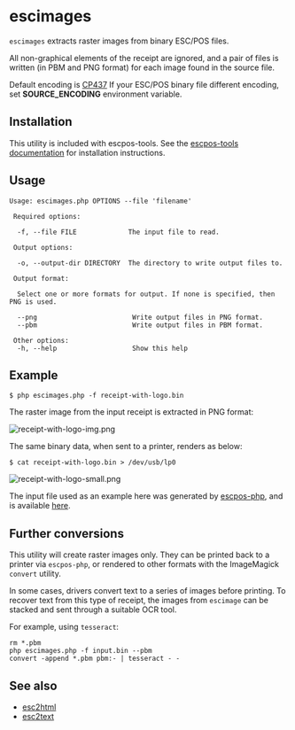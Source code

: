 # escimages

`escimages` extracts raster images from binary ESC/POS files.

All non-graphical elements of the receipt are ignored, and a pair of files is
written (in PBM and PNG format) for each image found in the source file.

Default encoding is [CP437](https://en.wikipedia.org/wiki/Code_page_437) If your ESC/POS binary file different encoding, set **SOURCE_ENCODING** environment variable.

## Installation

This utility is included with escpos-tools. See the
[escpos-tools documentation](https://github.com/receipt-print-hq/escpos-tools)
for installation instructions.

## Usage

```
Usage: escimages.php OPTIONS --file 'filename'

 Required options:

  -f, --file FILE             The input file to read.

 Output options:

  -o, --output-dir DIRECTORY  The directory to write output files to.

 Output format:

  Select one or more formats for output. If none is specified, then PNG is used.

  --png                        Write output files in PNG format.
  --pbm                        Write output files in PBM format.

 Other options:
  -h, --help                   Show this help

```

## Example

```
$ php escimages.php -f receipt-with-logo.bin
```

The raster image from the input receipt is extracted in PNG format:

![receipt-with-logo-img.png](https://raw.githubusercontent.com/receipt-print-hq/escpos-tools/master/doc/receipt-with-logo-img.png)

The same binary data, when sent to a printer, renders as below:

```
$ cat receipt-with-logo.bin > /dev/usb/lp0
```

![receipt-with-logo-small.png](https://raw.githubusercontent.com/receipt-print-hq/escpos-tools/master/doc/receipt-with-logo-small.png)

The input file used as an example here was generated by [escpos-php](https://github.com/mike42/escpos-php), and is available [here](https://raw.githubusercontent.com/receipt-print-hq/escpos-tools/master/receipt-with-logo.bin).

## Further conversions

This utility will create raster images only. They can be printed back to a printer
via `escpos-php`, or rendered to other formats with the ImageMagick `convert` utility.

In some cases, drivers convert text to a series of images before printing. To recover
text from this type of receipt, the images from `escimage` can be stacked and
sent through a suitable OCR tool.

For example, using `tesseract`:

```
rm *.pbm
php escimages.php -f input.bin --pbm
convert -append *.pbm pbm:- | tesseract - -
```

## See also

- [esc2html](esc2html.md)
- [esc2text](esc2text.md)
